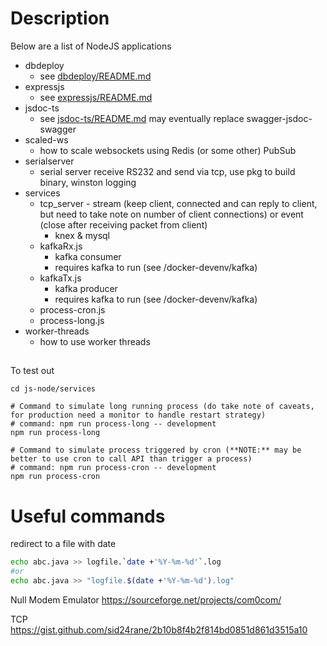 # Description

Below are a list of NodeJS applications

- dbdeploy
  - see [dbdeploy/README.md](expressjs/README.md)
- expressjs
  - see [expressjs/README.md](expressjs/README.md)
- jsdoc-ts
  - see [jsdoc-ts/README.md](jsdoc-ts/README.md) may eventually replace swagger-jsdoc-swagger
- scaled-ws
  - how to scale websockets using Redis (or some other) PubSub
- serialserver
  - serial server receive RS232 and send via tcp, use pkg to build binary, winston logging
- services
  - tcp_server - stream (keep client, connected and can reply to client, but need to take note on number of client connections) or event (close after receiving packet from client)
    - knex & mysql
  - kafkaRx.js
    - kafka consumer
    - requires kafka to run (see /docker-devenv/kafka)
  - kafkaTx.js
    - kafka producer
    - requires kafka to run (see /docker-devenv/kafka)
  - process-cron.js
  - process-long.js
- worker-threads
  - how to use worker threads

## 

To test out

```
cd js-node/services

# Command to simulate long running process (do take note of caveats, for production need a monitor to handle restart strategy)
# command: npm run process-long -- development
npm run process-long

# Command to simulate process triggered by cron (**NOTE:** may be better to use cron to call API than trigger a process)
# command: npm run process-cron -- development
npm run process-cron
```




# Useful commands

redirect to a file with date 

```bash
echo abc.java >> logfile.`date +'%Y-%m-%d'`.log
#or
echo abc.java >> "logfile.$(date +'%Y-%m-%d').log"
```

Null Modem Emulator
https://sourceforge.net/projects/com0com/

TCP
https://gist.github.com/sid24rane/2b10b8f4b2f814bd0851d861d3515a10
